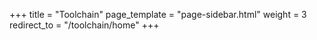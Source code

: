 +++
title = "Toolchain"
page_template = "page-sidebar.html"
weight = 3
redirect_to = "/toolchain/home"
+++
